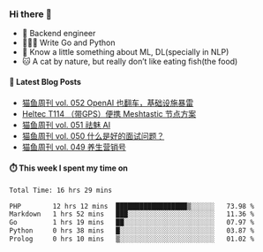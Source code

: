 ### Hi there 👋

- 🔧 Backend engineer
- 👨🏻‍💻 Write Go and Python
- 🔭 Know a little something about ML, DL(specially in NLP)
- 🐱 A cat by nature, but really don’t like eating fish(the food)

#### 📖 Latest Blog Posts
<!-- BLOG-POST-LIST:START -->
- [猫鱼周刊 vol. 052 OpenAI 也翻车，基础设施暴雷](https://ameow.xyz/archives/weekly-052)
- [Heltec T114 （带GPS）便携 Meshtastic 节点方案](https://ameow.xyz/archives/meshtastic-heltec-t114)
- [猫鱼周刊 vol. 051 祛魅 AI](https://ameow.xyz/archives/weekly-051)
- [猫鱼周刊 vol. 050 什么是好的面试问题？](https://ameow.xyz/archives/weekly-050)
- [猫鱼周刊 vol. 049 养生营销号](https://ameow.xyz/archives/weekly-049)
<!-- BLOG-POST-LIST:END -->

#### ⏱️ This week I spent my time on
<!--START_SECTION:waka-->

```txt
Total Time: 16 hrs 29 mins

PHP        12 hrs 12 mins  ██████████████████▒░░░░░░   73.98 %
Markdown   1 hrs 52 mins   ███░░░░░░░░░░░░░░░░░░░░░░   11.36 %
Go         1 hrs 19 mins   ██░░░░░░░░░░░░░░░░░░░░░░░   07.97 %
Python     0 hrs 38 mins   █░░░░░░░░░░░░░░░░░░░░░░░░   03.87 %
Prolog     0 hrs 10 mins   ▒░░░░░░░░░░░░░░░░░░░░░░░░   01.02 %
```

<!--END_SECTION:waka-->

<!--
**LeslieLeung/LeslieLeung** is a ✨ _special_ ✨ repository because its `README.md` (this file) appears on your GitHub profile.

Here are some ideas to get you started:

- 🔭 I’m currently working on ...
- 🌱 I’m currently learning ...
- 👯 I’m looking to collaborate on ...
- 🤔 I’m looking for help with ...
- 💬 Ask me about ...
- 📫 How to reach me: ...
- 😄 Pronouns: ...
- ⚡ Fun fact: ...
-->
